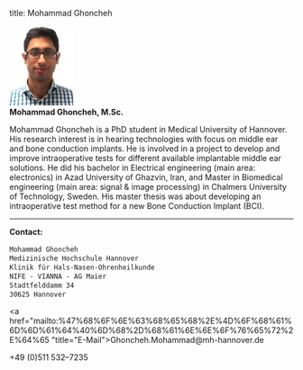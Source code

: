 title: Mohammad Ghoncheh

![Picture Mohammad Ghoncheh](mohammad.jpg)  
**Mohammad Ghoncheh, M.Sc.**

Mohammad Ghoncheh is a PhD student in Medical University of Hannover. His research interest is in hearing technologies with focus on middle ear and bone conduction implants. He is involved in a project to develop and improve intraoperative tests for different available implantable middle ear solutions.
He did his bachelor in Electrical engineering (main area: electronics) in Azad University of Ghazvin, Iran, and Master in Biomedical engineering (main area: signal & image processing) in Chalmers University of Technology, Sweden. His master thesis was about developing an intraoperative test method for a new Bone Conduction Implant (BCI).

***


**Contact:**

	Mohammad Ghoncheh  
	Medizinische Hochschule Hannover
	Klinik für Hals-Nasen-Ohrenheilkunde
	NIFE - VIANNA - AG Maier
	Stadtfelddamm 34
	30625 Hannover

<a href="&#x6d;&#x61;&#x69;&#x6c;&#x74;&#x6f;&#x3a;%47%68%6F%6E%63%68%65%68%2E%4D%6F%68%61%6D%6D%61%64%40%6D%68%2D%68%61%6E%6E%6F%76%65%72%2E%64%65 "title="&#x45;&#x2d;&#x4d;&#x61;&#x69;&#x6c;">&#x47;&#x68;&#x6f;&#x6e;&#x63;&#x68;&#x65;&#x68;&#x2e;&#x4d;&#x6f;&#x68;&#x61;&#x6d;&#x6d;&#x61;&#x64;&#x40;&#x6d;&#x68;&#x2d;&#x68;&#x61;&#x6e;&#x6e;&#x6f;&#x76;&#x65;&#x72;&#x2e;&#x64;&#x65;</a>

+49 (0)511 532–7235
